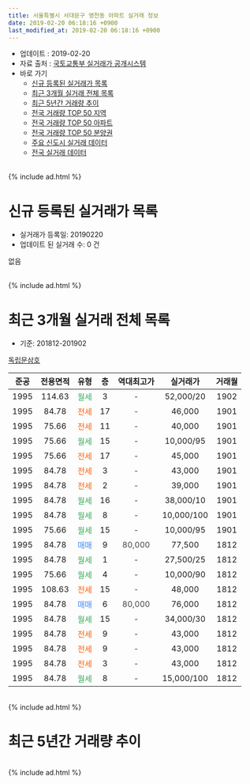 ```yaml
---
title: 서울특별시 서대문구 영천동 아파트 실거래 정보
date: 2019-02-20 06:18:16 +0900
last_modified_at: 2019-02-20 06:18:16 +0900
---
```


* 업데이트 : 2019-02-20
* 자료 출처 : [국토교통부 실거래가 공개시스템](http://rt.molit.go.kr)
* 바로 가기
    * [신규 등록된 실거래가 목록](#신규-등록된-실거래가-목록)
    * [최근 3개월 실거래 전체 목록](#최근-3개월-실거래-전체-목록)
    * [최근 5년간 거래량 추이](#최근-5년간-거래량-추이)
    * [전국 거래량 TOP 50 지역](https://inasie.github.io/apt-trade-info/최근-3개월-전국에서-가장-거래가-많이-발생한-지역)
    * [전국 거래량 TOP 50 아파트](https://inasie.github.io/apt-trade-info/최근-3개월-전국에서-가장-거래가-많이-발생한-아파트)
    * [전국 거래량 TOP 50 분양권](https://inasie.github.io/apt-trade-info/최근-3개월-전국에서-가장-거래가-많이-발생한-분양권)
    * [주요 신도시 실거래 데이터](https://inasie.github.io/apt-trade-info/주요-신도시)
    * [전국 실거래 데이터](https://inasie.github.io/apt-trade-info/전국)
<br>
{% include ad.html %}
<br>

# 신규 등록된 실거래가 목록
* 실거래가 등록일: 20190220
* 업데이트 된 실거래 수: 0 건

없음

<br>
{% include ad.html %}
<br>

# 최근 3개월 실거래 전체 목록
* 기준: 201812-201902


[독립문삼호](https://search.naver.com/search.naver?query=%EC%84%9C%EC%9A%B8%ED%8A%B9%EB%B3%84%EC%8B%9C+%EC%84%9C%EB%8C%80%EB%AC%B8%EA%B5%AC+%EC%98%81%EC%B2%9C%EB%8F%99+%EB%8F%85%EB%A6%BD%EB%AC%B8%EC%82%BC%ED%98%B8)

|준공|전용면적|유형|층|역대최고가|실거래가|거래월|
|:---:|:---:|:---:|:---:|:---:|:---:|:---:|
|1995|114.63|<span style="color:#34a853">월세</span>|3|<span style="color:#444444">-</span>|52,000/20|1902|
|1995|84.78|<span style="color:#ff5a00">전세</span>|17|<span style="color:#444444">-</span>|46,000|1901|
|1995|75.66|<span style="color:#ff5a00">전세</span>|11|<span style="color:#444444">-</span>|40,000|1901|
|1995|75.66|<span style="color:#34a853">월세</span>|15|<span style="color:#444444">-</span>|10,000/95|1901|
|1995|75.66|<span style="color:#ff5a00">전세</span>|17|<span style="color:#444444">-</span>|45,000|1901|
|1995|84.78|<span style="color:#ff5a00">전세</span>|3|<span style="color:#444444">-</span>|43,000|1901|
|1995|84.78|<span style="color:#ff5a00">전세</span>|2|<span style="color:#444444">-</span>|39,000|1901|
|1995|84.78|<span style="color:#34a853">월세</span>|16|<span style="color:#444444">-</span>|38,000/10|1901|
|1995|84.78|<span style="color:#34a853">월세</span>|8|<span style="color:#444444">-</span>|10,000/100|1901|
|1995|75.66|<span style="color:#34a853">월세</span>|15|<span style="color:#444444">-</span>|10,000/95|1901|
|1995|84.78|<span style="color:#4285f3">매매</span>|9|<span style="color:#444444">80,000</span>|77,500|1812|
|1995|84.78|<span style="color:#34a853">월세</span>|1|<span style="color:#444444">-</span>|27,500/25|1812|
|1995|75.66|<span style="color:#34a853">월세</span>|4|<span style="color:#444444">-</span>|10,000/90|1812|
|1995|108.63|<span style="color:#ff5a00">전세</span>|15|<span style="color:#444444">-</span>|48,000|1812|
|1995|84.78|<span style="color:#4285f3">매매</span>|6|<span style="color:#444444">80,000</span>|76,000|1812|
|1995|84.78|<span style="color:#34a853">월세</span>|15|<span style="color:#444444">-</span>|34,000/30|1812|
|1995|84.78|<span style="color:#ff5a00">전세</span>|9|<span style="color:#444444">-</span>|43,000|1812|
|1995|84.78|<span style="color:#ff5a00">전세</span>|9|<span style="color:#444444">-</span>|43,000|1812|
|1995|84.78|<span style="color:#ff5a00">전세</span>|3|<span style="color:#444444">-</span>|43,000|1812|
|1995|84.78|<span style="color:#34a853">월세</span>|8|<span style="color:#444444">-</span>|15,000/100|1812|


<br>
{% include ad.html %}
<br>

# 최근 5년간 거래량 추이


<div style="width:100%;">
    <canvas id="deal_progress" height="200"></canvas>
</div>

<script>
new Chart(document.getElementById("deal_progress"), {
    type: 'line',
    data: {
        labels: ['201402','201403','201404','201405','201406','201407','201408','201409','201410','201411','201412','201501','201502','201503','201504','201505','201506','201507','201508','201509','201510','201511','201512','201601','201602','201603','201604','201605','201606','201607','201608','201609','201610','201611','201612','201701','201702','201703','201704','201705','201706','201707','201708','201709','201710','201711','201712','201801','201802','201803','201804','201805','201806','201807','201808','201809','201810','201811','201812','201901','201902'],
        datasets: [{
            label: '매매',
            pointRadius: 1,
            data: [3, 4, 2, 3, 3, 7, 4, 6, 6, 4, 3, 5, 8, 11, 5, 4, 14, 4, 4, 4, 9, 8, 5, 2, 3, 5, 9, 5, 5, 9, 9, 10, 8, 3, 3, 3, 7, 6, 6, 8, 5, 2, 8, 3, 0, 6, 4, 7, 6, 6, 3, 3, 1, 5, 6, 3, 1, 1, 2, 0, 0],
            borderColor: "rgba(255, 201, 14, 1)",
            backgroundColor: "rgba(255, 201, 14, 0.5)",
            fill: false,
            lineTension: 0
        },{
            label: '전월세',
            pointRadius: 1,
            data: [13, 3, 7, 4, 7, 10, 1, 9, 11, 10, 5, 6, 7, 7, 6, 7, 9, 4, 3, 3, 9, 7, 6, 10, 7, 9, 5, 4, 3, 4, 2, 1, 11, 6, 5, 5, 7, 17, 4, 8, 7, 5, 11, 9, 0, 4, 6, 5, 9, 6, 5, 6, 2, 7, 5, 6, 5, 5, 8, 9, 1],
            borderColor: "rgba(0, 141, 185, 1)",
            backgroundColor: "rgba(0, 141, 185, 0.5)",
            fill: false,
            lineTension: 0
        }
        ]
    },
    options: {
        responsive: true,
        title: {
            display: false
        },
        tooltips: {
            mode: 'index',
            intersect: false
        },
        hover: {
            mode: 'nearest',
            intersect: true
        },
        scales: {
            xAxes: [{
                display: true,
                scaleLabel: {
                    display: true,
                    labelString: '년/월'
                }
            }],
            yAxes: [{
                display: true,
                ticks: {
                    suggestedMin: 0,
                },
                scaleLabel: {
                    display: true,
                    labelString: '실거래 수'
                }
            }]
        }
    }
});

</script>


<br>
{% include ad.html %}
<br>

